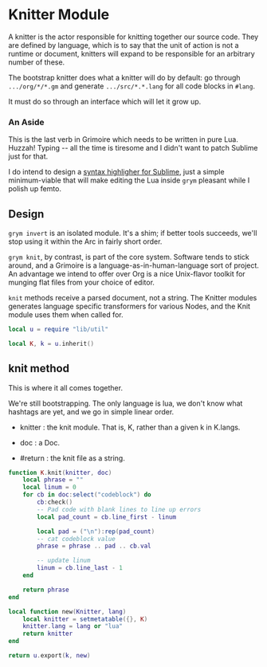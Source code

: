 # Knitter Module

   A knitter is the actor responsible for knitting together our source
 code.  They are defined by language, which is to say that the unit of 
 action is not a runtime or document, knitters will expand to be 
 responsible for an arbitrary number of these.


 The bootstrap knitter does what a knitter will do by default:  go through
 `.../org/*/*.gm` and generate `.../src/*.*.lang` for all code blocks in
 `#lang`. 


 It must do so through an interface which will let it grow up.

### An Aside

   This is the last verb in Grimoire which needs to be written in pure
 Lua.  Huzzah! Typing -- all the time is tiresome and I didn't want to
 patch Sublime just for that.


 I do intend to design a 
 [syntax highligher for Sublime](etc/Grimoire.sublime_syntax), just
 a simple minimum-viable that will make editing the Lua inside `grym` 
 pleasant while I polish up femto. 


 
## Design

   `grym invert` is an isolated module.  It's a shim; if better tools 
 succeeds, we'll stop using it within the Arc in fairly short order.


 `grym knit`, by contrast, is part of the core system.  Software tends
 to stick around, and a Grimoire is a language-as-in-human-language
 sort of project.  An advantage we intend to offer over Org is a 
 nice Unix-flavor toolkit for munging flat files from your choice of
 editor.
 
 `knit` methods receive a parsed document, not a string.  The Knitter 
 modules generates language specific transformers for various Nodes,
 and the Knit module uses them when called for. 

```lua
local u = require "lib/util"

local K, k = u.inherit()
```
## knit method

   This is where it all comes together.


 We're still bootstrapping.  The only language is lua, we don't know 
 what hashtags are yet, and we go in simple linear order.
 
 - knitter :  the knit module. That is, K, rather than a given k in 
              K.langs.
 - doc     :  a Doc.


 - #return : the knit file as a string.


```lua
function K.knit(knitter, doc)
    local phrase = ""
    local linum = 0
    for cb in doc:select("codeblock") do
        cb:check()
        -- Pad code with blank lines to line up errors
        local pad_count = cb.line_first - linum

        local pad = ("\n"):rep(pad_count)
        -- cat codeblock value
        phrase = phrase .. pad .. cb.val 

        -- update linum
        linum = cb.line_last - 1
    end

    return phrase
end

local function new(Knitter, lang)
    local knitter = setmetatable({}, K)
    knitter.lang = lang or "lua"
    return knitter
end

return u.export(k, new)
```
